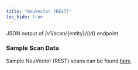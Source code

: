 ```yaml
---
title: "NeuVector (REST)"
toc_hide: true
---
```

JSON output of /v1/scan/{entity}/{id} endpoint

### Sample Scan Data
Sample NeuVector (REST) scans can be found [here](https://github.com/DefectDojo/django-DefectDojo/tree/master/unittests/scans/neuvector_compliance).